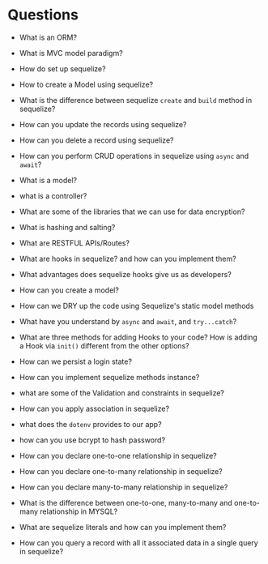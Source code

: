 # Questions

- What is an ORM?

- What is MVC model paradigm?

- How do set up sequelize?

- How to create a Model using sequelize?

- What is the difference between sequelize `create` and `build` method in sequelize?

- How can you update the records using sequelize?

- How can you delete a record using sequelize?

- How can you perform CRUD operations in sequelize using `async` and `await`?

- What is a model?

- what is a controller?

- What are some of the libraries that we can use for data encryption?

- What is hashing and salting?

- What are RESTFUL APIs/Routes?

- What are hooks in sequelize? and how can you implement them?

- What advantages does sequelize hooks give us as developers?

- How can you create a model?

- How can we DRY up the code using Sequelize's static model methods

- What have you understand by `async` and `await`, and `try...catch`?

- What are three methods for adding Hooks to your code? How is adding a Hook via `init()` different from the other options?

- How can we persist a login state?

- How can you implement sequelize methods instance?

- what are some of the Validation and constraints in sequelize?

- How can you apply association in sequelize?

- what does the `dotenv` provides to our app?

- how can you use bcrypt to hash password?

- How can you declare one-to-one relationship in sequelize?

- How can you declare one-to-many relationship in sequelize?

- How can you declare many-to-many relationship in sequelize?

- What is the difference between one-to-one, many-to-many and one-to-many relationship in MYSQL?

- What are sequelize literals and how can you implement them?

- How can you query a record with all it associated data in a single query in sequelize?
